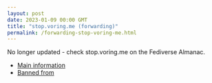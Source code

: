 ```yaml
---
layout: post
date: 2023-01-09 00:00 GMT
title: "stop.voring.me (forwarding)"
permalink: /forwarding-stop-voring-me.html
---
```


No longer updated - check stop.voring.me on the Fediverse Almanac.

* [Main information](https://www.fediversealmanac.com/api/v1/instances/stop.voring.me)
* [Banned from](https://www.fediversealmanac.com/api/v1/instances/stop.voring.me/banned_from)


